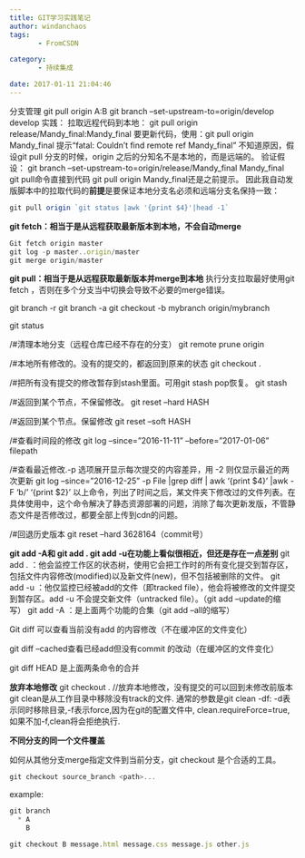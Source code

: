 ```yaml
---
title: GIT学习实践笔记
author: windanchaos
tags: 
       - FromCSDN

category: 
       - 持续集成

date: 2017-01-11 21:04:46
---
```

分支管理
git pull origin A:B
git branch –set-upstream-to=origin/develop develop
实践：
拉取远程代码到本地：
git pull origin release/Mandy_final:Mandy_final
要更新代码，使用：git pull origin Mandy_final
提示“fatal: Couldn’t find remote ref Mandy_final”
不知道原因，假设git pull 分支的时候，origin 之后的分知名不是本地的，而是远端的。
验证假设：
git branch –set-upstream-to=origin/release/Mandy_final Mandy_final
git pull命令直接到代码
git pull origin Mandy_final还是之前提示。
因此我自动发版脚本中的拉取代码的**前提**是要保证本地分支名必须和远端分支名保持一致：
```js 
git pull origin `git status |awk '{print $4}'|head -1`
```

**git fetch：相当于是从远程获取最新版本到本地，不会自动merge**

```js 
Git fetch origin master
git log -p master..origin/master
git merge origin/master
```

**git pull：相当于是从远程获取最新版本并merge到本地**
执行分支拉取最好使用git fetch ，否则在多个分支当中切换会导致不必要的merge错误。

git branch -r
git branch -a
git checkout -b mybranch origin/mybranch

git status

/#清理本地分支（远程仓库已经不存在的分支）
git remote prune origin

/#本地所有修改的。没有的提交的，都返回到原来的状态
git checkout .

/#把所有没有提交的修改暂存到stash里面。可用git stash pop恢复。
git stash

/#返回到某个节点，不保留修改。
git reset –hard HASH

/#返回到某个节点。保留修改
git reset –soft HASH

/#查看时间段的修改
git log –since=”2016-11-11” –before=”2017-01-06” filepath

/#查看最近修改.-p 选项展开显示每次提交的内容差异，用 -2 则仅显示最近的两次更新
git log –since=”2016-12-25” -p File |grep diff | awk ‘{print $4}’ |awk -F ‘b/’ ‘{print $2}’
以上命令，列出了时间之后，某文件夹下修改过的文件列表。在具体使用中，这个命令解决了静态资源部署的问题，消除了每次更新发版，不管静态文件是否修改过，都要全部上传到cdn的问题。

/#回退历史版本
git reset –hard 3628164（commit号）

**git add -A和 git add . git add -u在功能上看似很相近，但还是存在一点差别**
git add . ：他会监控工作区的状态树，使用它会把工作时的所有变化提交到暂存区，包括文件内容修改(modified)以及新文件(new)，但不包括被删除的文件。
git add -u ：他仅监控已经被add的文件（即tracked file），他会将被修改的文件提交到暂存区。add -u 不会提交新文件（untracked file）。（git add –update的缩写）
git add -A ：是上面两个功能的合集（git add –all的缩写）

Git diff 可以查看当前没有add 的内容修改（不在缓冲区的文件变化）

git diff –cached查看已经add但没有commit 的改动（在缓冲区的文件变化）

git diff HEAD 是上面两条命令的合并

**放弃本地修改**
git checkout . //放弃本地修改，没有提交的可以回到未修改前版本
git clean是从工作目录中移除没有track的文件.
通常的参数是git clean -df:
-d表示同时移除目录,-f表示force,因为在git的配置文件中, clean.requireForce=true,如果不加-f,clean将会拒绝执行.

**不同分支的同一个文件覆盖**

如何从其他分支merge指定文件到当前分支，git checkout 是个合适的工具。
```js 
git checkout source_branch <path>...
```

example:

```js 
git branch
  * A  
    B

git checkout B message.html message.css message.js other.js
```